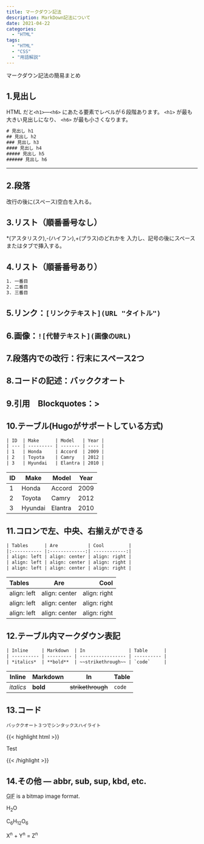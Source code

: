 ```yaml
---
title: マークダウン記法
description: MarkDown記法について
date: 2021-04-22
categories:
  - "HTML"
tags:
  - "HTML"
  - "CSS"
  - "用語解説"
---
```

マークダウン記法の簡易まとめ
<!--more-->

## 1.見出し

HTML だと`<h1>`—`<h6>` にあたる要素でレベルが６段階あります。
`<h1>` が最も大きい見出しになり、 `<h6>` が最も小さくなります。

```html
# 見出し h1
## 見出し h2
### 見出し h3
#### 見出し h4
##### 見出し h5
###### 見出し h6
```
***

## 2.段落

改行の後に(スペース)空白を入れる。

## 3.リスト（順番番号なし）
*(アスタリスク),-(ハイフン),+(プラス)のどれかを
入力し、記号の後にスペースまたはタブで挿入する。

## 4.リスト（順番番号あり）
```html
1. 一番目
2. 二番目
3. 三番目
```
    
## 5.リンク：```[リンクテキスト](URL "タイトル")```
## 6.画像：`![代替テキスト](画像のURL)`
## 7.段落内での改行：行末にスペース2つ
## 8.コードの記述：バッククオート
## 9.引用　Blockquotes：>
## 10.テーブル(Hugoがサポートしている方式)
```html
| ID  | Make      | Model   | Year |
| --- | --------- | ------- | ---- |
| 1   | Honda     | Accord  | 2009 |
| 2   | Toyota    | Camry   | 2012 |
| 3   | Hyundai   | Elantra | 2010 |
```
| ID  | Make      | Model   | Year |
| --- | --------- | ------- | ---- |
| 1   | Honda     | Accord  | 2009 |
| 2   | Toyota    | Camry   | 2012 |
| 3   | Hyundai   | Elantra | 2010 |


## 11.コロンで左、中央、右揃えができる
```html
| Tables      | Are           | Cool         |
|:----------- |:-------------:| ------------:|
| align: left | align: center | align: right |
| align: left | align: center | align: right |
| align: left | align: center | align: right |
```
| Tables      | Are           | Cool         |
|:----------- |:-------------:| ------------:|
| align: left | align: center | align: right |
| align: left | align: center | align: right |
| align: left | align: center | align: right |

## 12.テーブル内マークダウン表記
```html
| Inline     | Markdown  | In                | Table      |
| ---------- | --------- | ----------------- | ---------- |
| *italics*  | **bold**  | ~~strikethrough~~ | `code`     |
```
| Inline     | Markdown  | In                | Table      |
| ---------- | --------- | ----------------- | ---------- |
| *italics*  | **bold**  | ~~strikethrough~~ | `code`     |

## 13.コード
```バッククオート３つでシンタックスハイライト```

{{< highlight html >}}
<!DOCTYPE html>
<html lang="en">
<head>
  <meta charset="UTF-8">
  <title>Example HTML5 Document</title>
</head>
<body>
  <p>Test</p>
</body>
</html>
{{< /highlight >}}

## 14.その他 — abbr, sub, sup, kbd, etc.

<abbr title="Graphics Interchange Format">GIF</abbr> is a bitmap image format.

H<sub>2</sub>O

C<sub>6</sub>H<sub>12</sub>O<sub>6</sub>

X<sup>n</sup> + Y<sup>n</sup> = Z<sup>n</sup>
